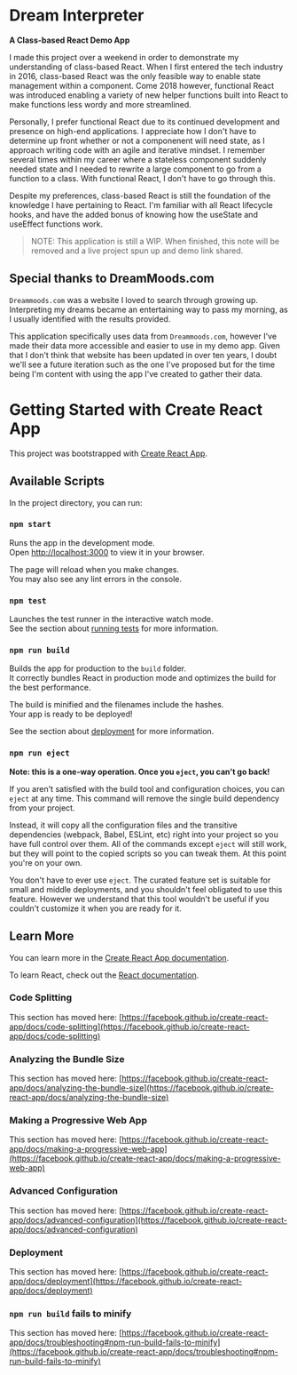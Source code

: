 # Dream Interpreter
<strong>A Class-based React Demo App</strong>

I made this project over a weekend in order to demonstrate my understanding of class-based React. When I first entered the tech industry in 2016, class-based React was the only feasible way to enable state management within a component. Come 2018 however, functional React was introduced enabling a variety of new helper functions built into React to make functions less wordy and more streamlined. 

Personally, I prefer functional React due to its continued development and presence on high-end applications. I appreciate how I don't have to determine up front whether or not a componenent will need state, as I approach writing code with an agile and iterative mindset. I remember several times within my career where a stateless component suddenly needed state and I needed to rewrite a large component to go from a function to a class. With functional React, I don't have to go through this. 

Despite my preferences, class-based React is still the foundation of the knowledge I have pertaining to React. I'm familiar with all React lifecycle hooks, and have the added bonus of knowing how the useState and useEffect functions work. 

> NOTE: This application is still a WIP. When finished, this note will be removed and a live project spun up and demo link shared. 

## Special thanks to DreamMoods.com
`Dreammoods.com` was a website I loved to search through growing up. Interpreting my dreams became an entertaining way to pass my morning, as I usually identified with the results provided. 

This application specifically uses data from `Dreammoods.com`, however I've made their data more accessible and easier to use in my demo app. Given that I don't think that website has been updated in over ten years, I doubt we'll see a future iteration such as the one I've proposed but for the time being I'm content with using the app I've created to gather their data. 

# Getting Started with Create React App

This project was bootstrapped with [Create React App](https://github.com/facebook/create-react-app).

## Available Scripts

In the project directory, you can run:

### `npm start`

Runs the app in the development mode.\
Open [http://localhost:3000](http://localhost:3000) to view it in your browser.

The page will reload when you make changes.\
You may also see any lint errors in the console.

### `npm test`

Launches the test runner in the interactive watch mode.\
See the section about [running tests](https://facebook.github.io/create-react-app/docs/running-tests) for more information.

### `npm run build`

Builds the app for production to the `build` folder.\
It correctly bundles React in production mode and optimizes the build for the best performance.

The build is minified and the filenames include the hashes.\
Your app is ready to be deployed!

See the section about [deployment](https://facebook.github.io/create-react-app/docs/deployment) for more information.

### `npm run eject`

**Note: this is a one-way operation. Once you `eject`, you can't go back!**

If you aren't satisfied with the build tool and configuration choices, you can `eject` at any time. This command will remove the single build dependency from your project.

Instead, it will copy all the configuration files and the transitive dependencies (webpack, Babel, ESLint, etc) right into your project so you have full control over them. All of the commands except `eject` will still work, but they will point to the copied scripts so you can tweak them. At this point you're on your own.

You don't have to ever use `eject`. The curated feature set is suitable for small and middle deployments, and you shouldn't feel obligated to use this feature. However we understand that this tool wouldn't be useful if you couldn't customize it when you are ready for it.

## Learn More

You can learn more in the [Create React App documentation](https://facebook.github.io/create-react-app/docs/getting-started).

To learn React, check out the [React documentation](https://reactjs.org/).

### Code Splitting

This section has moved here: [https://facebook.github.io/create-react-app/docs/code-splitting](https://facebook.github.io/create-react-app/docs/code-splitting)

### Analyzing the Bundle Size

This section has moved here: [https://facebook.github.io/create-react-app/docs/analyzing-the-bundle-size](https://facebook.github.io/create-react-app/docs/analyzing-the-bundle-size)

### Making a Progressive Web App

This section has moved here: [https://facebook.github.io/create-react-app/docs/making-a-progressive-web-app](https://facebook.github.io/create-react-app/docs/making-a-progressive-web-app)

### Advanced Configuration

This section has moved here: [https://facebook.github.io/create-react-app/docs/advanced-configuration](https://facebook.github.io/create-react-app/docs/advanced-configuration)

### Deployment

This section has moved here: [https://facebook.github.io/create-react-app/docs/deployment](https://facebook.github.io/create-react-app/docs/deployment)

### `npm run build` fails to minify

This section has moved here: [https://facebook.github.io/create-react-app/docs/troubleshooting#npm-run-build-fails-to-minify](https://facebook.github.io/create-react-app/docs/troubleshooting#npm-run-build-fails-to-minify)
